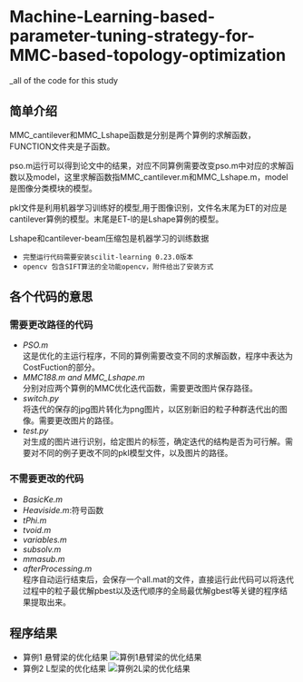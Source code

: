 # Machine-Learning-based-parameter-tuning-strategy-for-MMC-based-topology-optimization
_all of the code for this study 

## 简单介绍
MMC_cantilever和MMC_Lshape函数是分别是两个算例的求解函数，FUNCTION文件夹是子函数。

pso.m运行可以得到论文中的结果，对应不同算例需要改变pso.m中对应的求解函数以及model，这里求解函数指MMC_cantilever.m和MMC_Lshape.m，model是图像分类模块的模型。

pkl文件是利用机器学习训练好的模型,用于图像识别，文件名末尾为ET的对应是cantilever算例的模型。末尾是ET-l的是Lshape算例的模型。

Lshape和cantilever-beam压缩包是机器学习的训练数据

* `完整运行代码需要安装scilit-learning 0.23.0版本`<br>
* `opencv 包含SIFT算法的全功能opencv，附件给出了安装方式`


## 各个代码的意思
### 需要更改路径的代码
* *PSO.m <br>*
  这是优化的主运行程序，不同的算例需要改变不同的求解函数，程序中表达为CostFuction的部分。
* *MMC188.m and MMC_Lshape.m* <br>
  分别对应两个算例的MMC优化迭代函数，需要更改图片保存路径。
* *switch.py* <br>
  将迭代的保存的jpg图片转化为png图片，以区别新旧的粒子种群迭代出的图像。需要更改图片的路径。
* *test.py* <br>
  对生成的图片进行识别，给定图片的标签，确定迭代的结构是否为可行解。需要对不同的例子更改不同的pkl模型文件，以及图片的路径。

### 不需要更改的代码
* *BasicKe.m*
* *Heaviside.m*:符号函数
* *tPhi.m*
* *tvoid.m*
* *variables.m*
* *subsolv.m*
* *mmasub.m*
* *afterProcessing.m* <br>
  程序自动运行结束后，会保存一个all.mat的文件，直接运行此代码可以将迭代过程中的粒子最优解pbest以及迭代顺序的全局最优解gbest等关键的程序结果提取出来。
## 程序结果
* 算例1 悬臂梁的优化结果
  ![算例1悬臂梁的优化结果](https://github.com/yoton12138/Machine-Learning-based-parameter-tuning-strategy-for-MMC-based-topology-optimization/blob/master/img/%E6%82%AC%E8%87%82%E6%A2%81%E4%BC%98%E5%8C%96%E7%BB%93%E6%9E%9C.png)
* 算例2 L型梁的优化结果 
  ![算例2L梁的优化结果](https://github.com/yoton12138/Machine-Learning-based-parameter-tuning-strategy-for-MMC-based-topology-optimization/blob/master/img/L%E5%9E%8B%E6%A2%81%E4%BC%98%E5%8C%96%E7%BB%93%E6%9E%9C.jpg)

